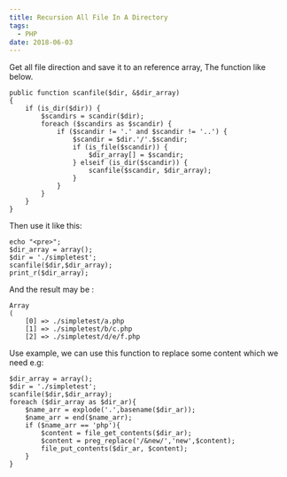 ```yaml
---
title: Recursion All File In A Directory
tags:
  - PHP
date: 2018-06-03
---
```


Get all file direction and save it to an reference array, The function like below.

<!-- more -->

```
public function scanfile($dir, &$dir_array)
{
    if (is_dir($dir)) {
        $scandirs = scandir($dir);
        foreach ($scandirs as $scandir) {
            if ($scandir != '.' and $scandir != '..') {
                $scandir = $dir.'/'.$scandir;
                if (is_file($scandir)) {
                    $dir_array[] = $scandir;
                } elseif (is_dir($scandir)) {
                    scanfile($scandir, $dir_array);
                }
            }
        }
    }
}
```

Then use it like this:
```
echo "<pre>";
$dir_array = array();
$dir = './simpletest';
scanfile($dir,$dir_array);
print_r($dir_array);
```

And the result may be :
```
Array
(
    [0] => ./simpletest/a.php
    [1] => ./simpletest/b/c.php
    [2] => ./simpletest/d/e/f.php
```

Use example, we can use this function to replace some content which we need e.g:
```
$dir_array = array();  
$dir = './simpletest';  
scanfile($dir,$dir_array);  
foreach ($dir_array as $dir_ar){  
    $name_arr = explode('.',basename($dir_ar));  
    $name_arr = end($name_arr);  
    if ($name_arr == 'php'){  
        $content = file_get_contents($dir_ar);  
        $content = preg_replace('/&new/','new',$content);  
        file_put_contents($dir_ar, $content);  
    }  
}  
```